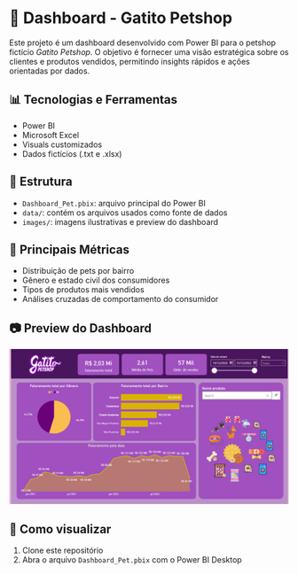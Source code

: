 # 🐾 Dashboard - Gatito Petshop

Este projeto é um dashboard desenvolvido com Power BI para o petshop fictício *Gatito Petshop*.
O objetivo é fornecer uma visão estratégica sobre os clientes e produtos vendidos, permitindo insights rápidos e ações orientadas por dados.

## 📊 Tecnologias e Ferramentas
- Power BI
- Microsoft Excel
- Visuals customizados
- Dados fictícios (.txt e .xlsx)

## 📁 Estrutura
- `Dashboard_Pet.pbix`: arquivo principal do Power BI
- `data/`: contém os arquivos usados como fonte de dados
- `images/`: imagens ilustrativas e preview do dashboard

## 🧩 Principais Métricas
- Distribuição de pets por bairro
- Gênero e estado civil dos consumidores
- Tipos de produtos mais vendidos
- Análises cruzadas de comportamento do consumidor

## 📷 Preview do Dashboard
![Dashboard Preview](Dashboard-preview.png)

## 🚀 Como visualizar
1. Clone este repositório
2. Abra o arquivo `Dashboard_Pet.pbix` com o Power BI Desktop
